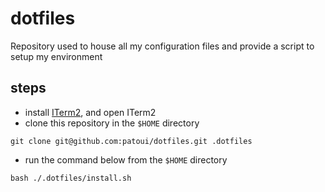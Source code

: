 # dotfiles

Repository used to house all my configuration files and provide a script to setup my environment

## steps

- install [ITerm2](https://iterm2.com/), and open ITerm2
- clone this repository in the `$HOME` directory
```
git clone git@github.com:patoui/dotfiles.git .dotfiles
```
- run the command below from the `$HOME` directory
```
bash ./.dotfiles/install.sh
```
